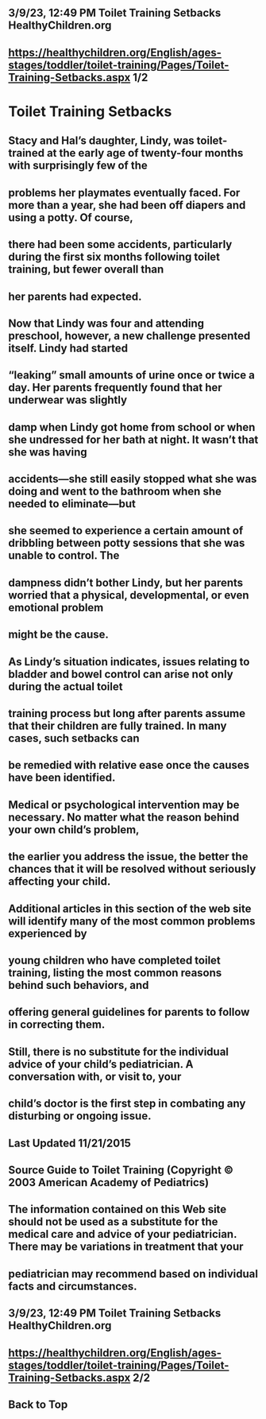 ## 3/9/23, 12:49 PM Toilet Training Setbacks HealthyChildren.org 

## https://healthychildren.org/English/ages-stages/toddler/toilet-training/Pages/Toilet-Training-Setbacks.aspx 1/2 

# Toilet Training Setbacks 

## Stacy and Hal’s daughter, Lindy, was toilet-trained at the early age of twenty-four months with surprisingly few of the 

## problems her playmates eventually faced. For more than a year, she had been off diapers and using a potty. Of course, 

## there had been some accidents, particularly during the first six months following toilet training, but fewer overall than 

## her parents had expected. 

## Now that Lindy was four and attending preschool, however, a new challenge presented itself. Lindy had started 

## “leaking” small amounts of urine once or twice a day. Her parents frequently found that her underwear was slightly 

## damp when Lindy got home from school or when she undressed for her bath at night. It wasn’t that she was having 

## accidents—she still easily stopped what she was doing and went to the bathroom when she needed to eliminate—but 

## she seemed to experience a certain amount of dribbling between potty sessions that she was unable to control. The 

## dampness didn’t bother Lindy, but her parents worried that a physical, developmental, or even emotional problem 

## might be the cause. 

## As Lindy’s situation indicates, issues relating to bladder and bowel control can arise not only during the actual toilet 

## training process but long after parents assume that their children are fully trained. In many cases, such setbacks can 

## be remedied with relative ease once the causes have been identified. 

## Medical or psychological intervention may be necessary. No matter what the reason behind your own child’s problem, 

## the earlier you address the issue, the better the chances that it will be resolved without seriously affecting your child. 

## Additional articles in this section of the web site will identify many of the most common problems experienced by 

## young children who have completed toilet training, listing the most common reasons behind such behaviors, and 

## offering general guidelines for parents to follow in correcting them. 

## Still, there is no substitute for the individual advice of your child’s pediatrician. A conversation with, or visit to, your 

## child’s doctor is the first step in combating any disturbing or ongoing issue. 

## Last Updated 11/21/2015 

## Source Guide to Toilet Training (Copyright © 2003 American Academy of Pediatrics) 

## The information contained on this Web site should not be used as a substitute for the medical care and advice of your pediatrician. There may be variations in treatment that your 

## pediatrician may recommend based on individual facts and circumstances. 


## 3/9/23, 12:49 PM Toilet Training Setbacks HealthyChildren.org 

## https://healthychildren.org/English/ages-stages/toddler/toilet-training/Pages/Toilet-Training-Setbacks.aspx 2/2 

## Back to Top 


